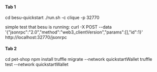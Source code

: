 #### Tab 1
cd besu-quickstart
./run.sh -c clique -p 32770

simple test that besu is running:
curl -X POST --data '{"jsonrpc":"2.0","method":"web3_clientVersion","params":[],"id":1}'  http://localhost:32770/jsonrpc

#### Tab 2
cd pet-shop
npm install
truffle migrate --network quickstartWallet
truffle test --network quickstartWallet
